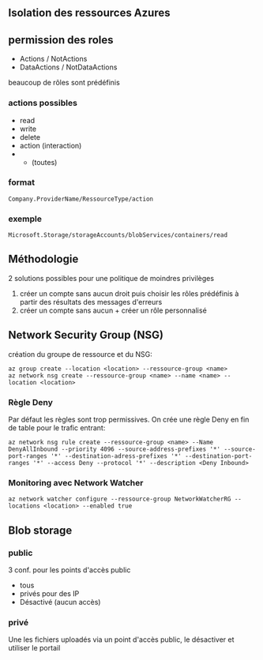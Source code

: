 ## Isolation des ressources Azures

## permission des roles

- Actions / NotActions
- DataActions / NotDataActions

beaucoup de rôles sont prédéfinis

### actions possibles

- read
- write
- delete
- action (interaction)
- * (toutes)

### format

`Company.ProviderName/RessourceType/action`

### exemple

`Microsoft.Storage/storageAccounts/blobServices/containers/read`

## Méthodologie

2 solutions possibles pour une politique de moindres privilèges

1. créer un compte sans aucun droit puis choisir les rôles prédéfinis à partir des résultats des messages d'erreurs
2. créer un compte sans aucun + créer un rôle personnalisé

## Network Security Group (NSG)

création du groupe de ressource et du NSG:

```shell
az group create --location <location> --ressource-group <name>
az network nsg create --ressource-group <name> --name <name> --location <location>
```

### Règle Deny

Par défaut les règles sont trop permissives. On crée une règle Deny en fin de table pour le trafic entrant:

```shell
az network nsg rule create --ressource-group <name> --Name DenyAllInbound --priority 4096 --source-address-prefixes '*' --source-port-ranges '*' --destination-adress-prefixes '*' --destination-port-ranges '*' --access Deny --protocol '*' --description <Deny Inbound>
```
### Monitoring avec Network Watcher

```shell
az network watcher configure --ressource-group NetworkWatcherRG --locations <location> --enabled true
```

## Blob storage

### public

3 conf. pour les points d'accès public

- tous
- privés pour des IP
- Désactivé (aucun accès)

### privé

Une les fichiers uploadés via un point d'accès public, le désactiver et utiliser le portail